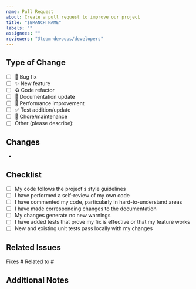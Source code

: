 ```yaml
---
name: Pull Request
about: Create a pull request to improve our project
title: "$BRANCH_NAME"
labels: ""
assignees: ""
reviewers: "@team-devoops/developers"
---
```


## Type of Change

<!-- Mark the appropriate option with an "x" -->

- [ ] 🐛 Bug fix
- [ ] ✨ New feature
- [ ] ♻️ Code refactor
- [ ] 📝 Documentation update
- [ ] 🚀 Performance improvement
- [ ] ✅ Test addition/update
- [ ] 🧹 Chore/maintenance
- [ ] Other (please describe):

## Changes

<!-- List the main changes you've made -->

-

## Checklist

<!-- Mark the items you've completed with an "x" -->

- [ ] My code follows the project's style guidelines
- [ ] I have performed a self-review of my own code
- [ ] I have commented my code, particularly in hard-to-understand areas
- [ ] I have made corresponding changes to the documentation
- [ ] My changes generate no new warnings
- [ ] I have added tests that prove my fix is effective or that my feature works
- [ ] New and existing unit tests pass locally with my changes

## Related Issues

<!-- Link to any related issues using the format: Fixes #123, Related to #456 -->

Fixes #
Related to #

## Additional Notes

<!-- Add any other information about the PR here -->
